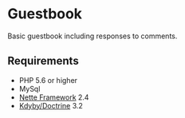 Guestbook
=================

Basic guestbook including responses to comments.

Requirements
------------

* PHP 5.6 or higher
* MySql
* [Nette Framework](https://github.com/nette/nette) 2.4
* [Kdyby/Doctrine](https://github.com/Kdyby/Doctrine)  3.2
